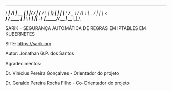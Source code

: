   
  
  
  
  _____         _____  _____ _  __
  / ____|  /\   |  __ \|_   _| |/ /
 | (___   /  \  | |__) | | | | ' / 
  \___ \ / /\ \ |  _  /  | | |  <  
  ____) / ____ \| | \ \ _| |_| . \ 
 |_____/_/    \_\_|  \_\_____|_|\_\

SARIK - SEGURANÇA AUTOMÁTICA DE REGRAS EM IPTABLES EM KUBERNETES

SITE:          https://sarik.org

Autor:         Jonathan G.P. dos Santos

Agradecimentos:

Dr. Vinícius Pereira Gonçalves  - Orientador do projeto

Dr. Geraldo Pereira Rocha Filho - Co-Orientador do projeto
